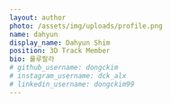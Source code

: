 ```yaml
---
layout: author
photo: /assets/img/uploads/profile.png
name: dahyun
display_name: Dahyun Shim
position: 3D Track Member
bio: 룰루랄라
# github_username: dongckim
# instagram_username: dck_alx
# linkedin_username: dongckim99
---
```


